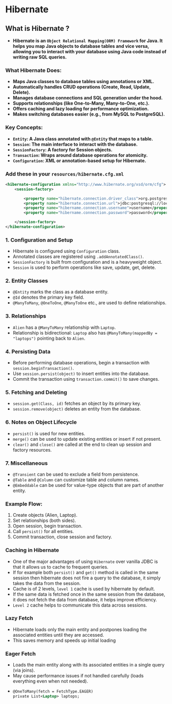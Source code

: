 # Hibernate

## What is Hibernate ?
- **Hibernate is an `Object Relational Mapping(ORM) Framework` for Java. It helps you map Java objects to database tables and vice versa, allowing you to interact with your database using Java code instead of writing raw SQL queries.**

### What Hibernate Does:
- **Maps Java classes to database tables using annotations or XML.**
- **Automatically handles CRUD operations (Create, Read, Update, Delete).**
- **Manages database connections and SQL generation under the hood.**
- **Supports relationships (like One-to-Many, Many-to-One, etc.).**
- **Offers caching and lazy loading for performance optimization.**
- **Makes switching databases easier (e.g., from MySQL to PostgreSQL).**

### Key Concepts:
- **`Entity`: A Java class annotated with `@Entity` that maps to a table.**
- **`Session`: The main interface to interact with the database.**
- **`SessionFactory`: A factory for Session objects.**
- **`Transaction`: Wraps around database operations for atomicity.**
- **`Configuration`: XML or annotation-based setup for Hibernate.**

### Add these in your `resources/hibernate.cfg.xml`
```xml
<hibernate-configuration xmlns="http://www.hibernate.org/xsd/orm/cfg">
    <session-factory>

        <property name="hibernate.connection.driver_class">org.postgresql.Driver</property>
        <property name="hibernate.connection.url">jdbc:postgresql://localhost:5432/databse_name</property>
        <property name="hibername.connection.username">username</property>
        <property name="hibername.connection.password">password</property>

    </session-factory>
</hibernate-configuration>
```

### 1. Configuration and Setup
- Hibernate is configured using `Configuration` class.
- Annotated classes are registered using `.addAnnotatedClass()`.
- `SessionFactory` is built from configuration and is a heavyweight object.
- `Session` is used to perform operations like save, update, get, delete.

### 2. Entity Classes
- `@Entity` marks the class as a database entity.
- `@Id` denotes the primary key field.
- `@ManyToMany`, `@OneToOne`, `@ManyToOne` etc., are used to define relationships.

### 3. Relationships
- `Alien` has a `@ManyToMany` relationship with `Laptop`.
- Relationship is bidirectional: `Laptop` also has `@ManyToMany(mappedBy = "laptops")` pointing back to `Alien`.

### 4. Persisting Data
- Before performing database operations, begin a transaction with `session.beginTransaction()`.
- Use `session.persist(object)` to insert entities into the database.
- Commit the transaction using `transaction.commit()` to save changes.

### 5. Fetching and Deleting
- `session.get(Class, id)` fetches an object by its primary key.
- `session.remove(object)` deletes an entity from the database.

### 6. Notes on Object Lifecycle
- `persist()` is used for new entities.
- `merge()` can be used to update existing entities or insert if not present.
- `clear()` and `close()` are called at the end to clean up session and factory resources.

### 7. Miscellaneous
- `@Transient` can be used to exclude a field from persistence.
- `@Table` and `@Column` can customize table and column names.
- `@Embeddable` can be used for value-type objects that are part of another entity.

### Example Flow:
1. Create objects (Alien, Laptop).
2. Set relationships (both sides).
3. Open session, begin transaction.
4. Call `persist()` for all entities.
5. Commit transaction, close session and factory.

### Caching in Hibernate
- One of the major advantages of using `Hibernate` over vanilla JDBC is that it allows us to cache to frequent queries.
- If for example both `persist()` and `get()` method is called in the same session then hibernate does not fire a query to the database, it simply takes the data from the session.
- Cache is of 2 levels, `level 1` cache is used by hibernate by default.
- If the same data is fetched once in the same session from the database, it does not fetch the data from database, it helps improve efficiency.
- `Level 2` cache helps to communicate this data across sessions.

### Lazy Fetch
- Hibernate loads only the main entity and postpones loading the associated entities until they are accessed. 
- This saves memory and speeds up initial loading

### Eager Fetch
- Loads the main entity along with its associated entities in a single query (via joins). 
- May cause performance issues if not handled carefully (loads everything even when not needed).
- ```xml
  @OneToMany(fetch = FetchType.EAGER)
  private List<Laptop> laptops;
  ```
